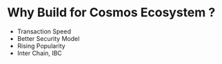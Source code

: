 # Why Build for Cosmos Ecosystem ?

* Transaction Speed
* Better Security Model
* Rising Popularity
* Inter Chain, IBC
